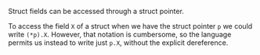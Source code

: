 


Struct fields can be accessed through a struct pointer.

To access the field `X` of a struct when we have the struct pointer `p` we could
write `(*p).X`.
However, that notation is cumbersome, so the language permits us instead to
write just `p.X`, without the explicit dereference.

